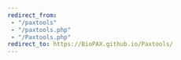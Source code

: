 ```yaml
---
redirect_from: 
 - "/paxtools"
 - "/paxtools.php"
 - "/Paxtools.php"
redirect_to: https://BioPAX.github.io/Paxtools/
---
```

